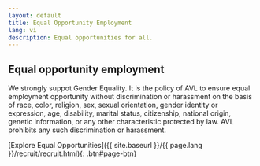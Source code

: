 ```yaml
---
layout: default
title: Equal Opportunity Employment
lang: vi
description: Equal opportunities for all.
---
```




## Equal opportunity employment 

We strongly suppot Gender Equality. It is the policy of AVL to ensure equal employment opportunity without discrimination or harassment on the basis of race, color, religion, sex, sexual orientation, gender identity or expression, age, disability, marital status, citizenship, national origin, genetic information, or any other characteristic protected by law. AVL prohibits any such discrimination or harassment.


[Explore Equal Opportunities]({{ site.baseurl }}/{{ page.lang }}/recruit/recruit.html){: .btn#page-btn}